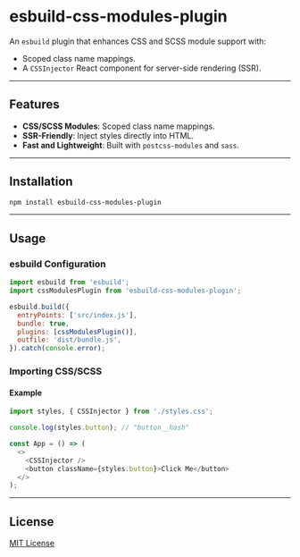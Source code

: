 # esbuild-css-modules-plugin

An `esbuild` plugin that enhances CSS and SCSS module support with:
- Scoped class name mappings.
- A `CSSInjector` React component for server-side rendering (SSR).

---

## Features

- **CSS/SCSS Modules**: Scoped class name mappings.
- **SSR-Friendly**: Inject styles directly into HTML.
- **Fast and Lightweight**: Built with `postcss-modules` and `sass`.

---

## Installation

```bash
npm install esbuild-css-modules-plugin
```

---

## Usage

### esbuild Configuration

```javascript
import esbuild from 'esbuild';
import cssModulesPlugin from 'esbuild-css-modules-plugin';

esbuild.build({
  entryPoints: ['src/index.js'],
  bundle: true,
  plugins: [cssModulesPlugin()],
  outfile: 'dist/bundle.js',
}).catch(console.error);
```

### Importing CSS/SCSS

#### Example
```javascript
import styles, { CSSInjector } from './styles.css';

console.log(styles.button); // "button__hash"

const App = () => (
  <>
    <CSSInjector />
    <button className={styles.button}>Click Me</button>
  </>
);
```

---

## License

[MIT License](LICENSE)
